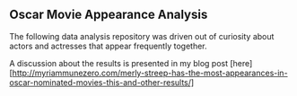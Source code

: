## Oscar Movie Appearance Analysis

The following data analysis repository was driven out of curiosity about actors and actresses that appear frequently together.

A discussion about the results is presented in my blog post [here] [http://myriammunezero.com/merly-streep-has-the-most-appearances-in-oscar-nominated-movies-this-and-other-results/]
